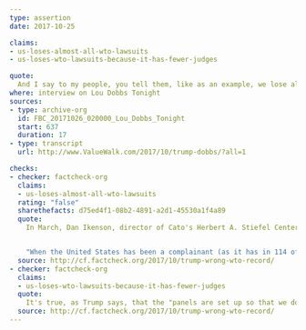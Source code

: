 ```yaml
---
type: assertion
date: 2017-10-25

claims:
- us-loses-almost-all-wto-lawsuits
- us-loses-wto-lawsuits-because-it-has-fewer-judges

quote:
  And I say to my people, you tell them, like as an example, we lose all the lawsuits, almost all of the lawsuits in the WTO -- within the WTO, because we have fewer judges than other countries. It's set-up; you can't win. In other words, the panels are set up so that we don't have majorities.
where: interview on Lou Dobbs Tonight
sources:
- type: archive-org
  id: FBC_20171026_020000_Lou_Dobbs_Tonight
  start: 637
  duration: 17
- type: transcript
  url: http://www.ValueWalk.com/2017/10/trump-dobbs/?all=1

checks:
- checker: factcheck-org
  claims:
  - us-loses-almost-all-wto-lawsuits
  rating: "false"
  sharethefacts: d75ed4f1-08b2-4891-a2d1-45530a1f4a89
  quote:
    In March, Dan Ikenson, director of Cato's Herbert A. Stiefel Center for Trade Policy Studies, [reviewed](https://www.forbes.com/sites/danikenson/2017/03/09/u-s-trade-laws-and-the-sovereignty-canard/#7ab53f7c203f) WTO trade disputes involving the U.S. from 1995 to March of this year. He found that the U.S. prevailed in 91 percent of cases that it brought against other countries.


    "When the United States has been a complainant (as it has in 114 of 522 WTO disputes over 22 years — more than any other WTO member) it has prevailed on 91 percent of adjudicated issues," he wrote. "When the United States is a respondent (as it has been in 129 cases — more than any other WTO member), it has lost on 89 percent of adjudicated issues."
  source: http://cf.factcheck.org/2017/10/trump-wrong-wto-record/
- checker: factcheck-org
  claims:
  - us-loses-wto-lawsuits-because-it-has-fewer-judges
  quote:
    It's true, as Trump says, that the "panels are set up so that we don't have majorities." But neither does the opposing country. In fact, none of the panelists come from countries involved in a dispute. That's not evidence, as Trump says, that the dispute resolution system is "set up for the benefit of taking advantage of the United States."
  source: http://cf.factcheck.org/2017/10/trump-wrong-wto-record/
---
```

